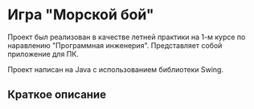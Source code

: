 # Игра "Морской бой"

Проект был реализован в качестве летней практики на 1-м курсе по наравлению "Программная инженерия". Представляет собой приложение для ПК. 

Проект написан на Java с использованием библиотеки Swing.

## Краткое описание
